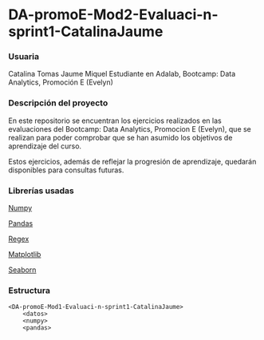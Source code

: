 # DA-promoE-Mod2-Evaluaci-n-sprint1-CatalinaJaume

### Usuaria

Catalina Tomas Jaume Miquel
Estudiante en Adalab, Bootcamp: Data Analytics, Promoción E (Evelyn)

### Descripción del proyecto

En este repositorio se encuentran los ejercicios realizados en las evaluaciones del Bootcamp: Data Analytics, Promocion E (Evelyn), que se realizan para poder comprobar que se han asumido los objetivos de aprendizaje del curso.

Estos ejercicios, además de reflejar la progresión de aprendizaje, quedarán disponibles para consultas futuras.


### Librerías usadas
[Numpy](https://numpy.org/doc/)

[Pandas](https://pandas.pydata.org/docs/user_guide/index.html)

[Regex](https://docs.python.org/3/library/re.html)

[Matplotlib](https://matplotlib.org/3.5.1/plot_types/index.html)

[Seaborn](https://seaborn.pydata.org/)
   

### Estructura 

    <DA-promoE-Mod1-Evaluaci-n-sprint1-CatalinaJaume>
        <datos>
        <numpy> 
        <pandas>       
        